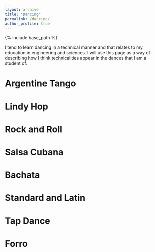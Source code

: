 ```yaml
---
layout: archive
title: "Dancing"
permalink: /dancing/
author_profile: true
---
```


{% include base_path %}

I tend to learn dancing in a technical manner and that relates to my education in engineering and sciences. I will use this page as a way of describing how I think technicalities appear in the dances that I am a student of:

Argentine Tango
======
Lindy Hop
======
Rock and Roll
======
Salsa Cubana
======
Bachata
======
Standard and Latin
======
Tap Dance
======
Forro
======



